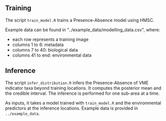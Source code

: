 ## Training
The script `train_model.R` trains a Presence-Absence model using HMSC.

Example data can be found in "../example_data/modelling_data.csv", where:
- each row represents a training image
- columns 1 to 6: metadata
- columns 7 to 40: biological data
- columns 41 to end: environmental data

## Inference
The script `infer_distribution.R` infers the Presence-Absence of VME indicator taxa beyond training locations. It computes the posterior mean and the credible interval. The inference is performed for one sub-area at a time.

As inputs, it takes a model trained with `train_model.R` and the environmental predictors at the inference locations. Example data is provided in `../example_data`.
